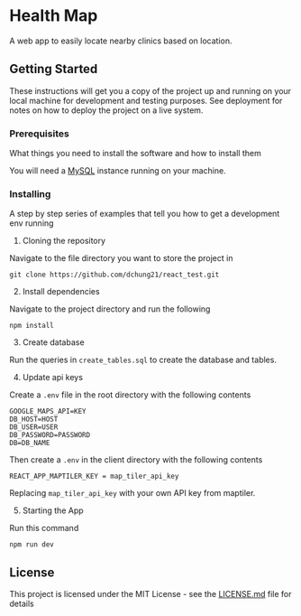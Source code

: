 # Health Map

A web app to easily locate nearby clinics based on location.

## Getting Started

These instructions will get you a copy of the project up and running on your local machine for development and testing purposes. See deployment for notes on how to deploy the project on a live system.

### Prerequisites

What things you need to install the software and how to install them

You will need a [MySQL](https://dev.mysql.com/downloads/mysql/) instance running on your machine.

### Installing

A step by step series of examples that tell you how to get a development env running

1. Cloning the repository

Navigate to the file directory you want to store the project in

```
git clone https://github.com/dchung21/react_test.git
```

2. Install dependencies

Navigate to the project directory and run the following

```
npm install
```

3. Create database

Run the queries in `create_tables.sql` to create the database and tables. 

4. Update api keys

Create a `.env` file in the root directory with the following contents

```
GOOGLE_MAPS_API=KEY
DB_HOST=HOST
DB_USER=USER
DB_PASSWORD=PASSWORD
DB=DB_NAME
```

Then create a `.env` in the client directory with the following contents

```
REACT_APP_MAPTILER_KEY = map_tiler_api_key
```

Replacing `map_tiler_api_key` with your own API key from maptiler.

5. Starting the App

Run this command

```
npm run dev
```

## License

This project is licensed under the MIT License - see the [LICENSE.md](LICENSE.md) file for details

